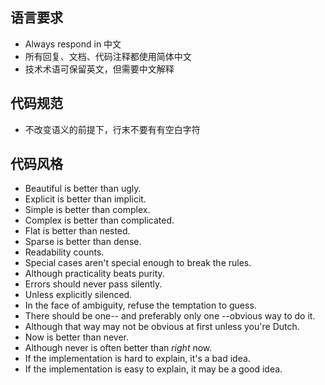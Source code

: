 ## 语言要求
- Always respond in 中文
- 所有回复、文档、代码注释都使用简体中文
- 技术术语可保留英文，但需要中文解释

## 代码规范
- 不改变语义的前提下，行末不要有有空白字符

## 代码风格
- Beautiful is better than ugly.
- Explicit is better than implicit.
- Simple is better than complex.
- Complex is better than complicated.
- Flat is better than nested.
- Sparse is better than dense.
- Readability counts.
- Special cases aren't special enough to break the rules.
- Although practicality beats purity.
- Errors should never pass silently.
- Unless explicitly silenced.
- In the face of ambiguity, refuse the temptation to guess.
- There should be one-- and preferably only one --obvious way to do it.
- Although that way may not be obvious at first unless you're Dutch.
- Now is better than never.
- Although never is often better than *right* now.
- If the implementation is hard to explain, it's a bad idea.
- If the implementation is easy to explain, it may be a good idea.
